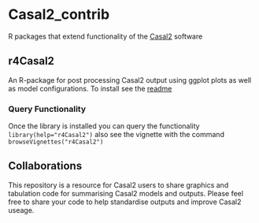 # Casal2_contrib
R packages that extend functionality of the [Casal2](https://github.com/NIWAFisheriesModelling/CASAL2) software

## r4Casal2
An R-package for post processing Casal2 output using ggplot plots as well as model configurations. To install see the [readme](https://github.com/NIWAFisheriesModelling/Casal2_contrib/tree/main/r4Casal2)

### Query Functionality
Once the library is installed you can query the functionality `library(help="r4Casal2")` also see the vignette with the command `browseVignettes("r4Casal2")`


## Collaborations
This repository is a resource for Casal2 users to share graphics and tabulation code for summarising Casal2 models and outputs. Please feel free to share your code to help standardise outputs and improve Casal2 useage.

